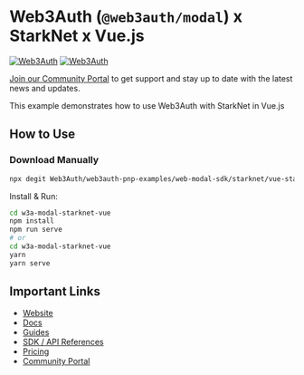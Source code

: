 # Web3Auth (`@web3auth/modal`) x StarkNet x Vue.js

[![Web3Auth](https://img.shields.io/badge/Web3Auth-SDK-blue)](https://web3auth.io/docs/sdk/pnp/web/modal)
[![Web3Auth](https://img.shields.io/badge/Web3Auth-Community-cyan)](https://community.web3auth.io)

[Join our Community Portal](https://community.web3auth.io/) to get support and stay up to date with the latest news and updates.

This example demonstrates how to use Web3Auth with StarkNet in Vue.js

## How to Use

### Download Manually

```bash
npx degit Web3Auth/web3auth-pnp-examples/web-modal-sdk/starknet/vue-starknet-modal-example w3a-modal-starknet-vue
```

Install & Run:

```bash
cd w3a-modal-starknet-vue
npm install
npm run serve
# or
cd w3a-modal-starknet-vue
yarn
yarn serve
```

## Important Links

- [Website](https://web3auth.io)
- [Docs](https://web3auth.io/docs)
- [Guides](https://web3auth.io/docs/content-hub?type=guides)
- [SDK / API References](https://web3auth.io/docs/sdk)
- [Pricing](https://web3auth.io/pricing.html)
- [Community Portal](https://community.web3auth.io)
